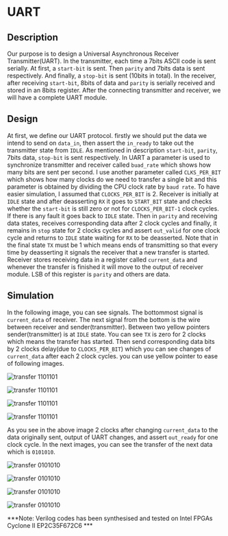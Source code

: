 # UART

## Description

Our purpose is to design a Universal Asynchronous Receiver Transmitter(UART).
In the transmitter, each time a 7bits ASCII code is sent serially. At first, a `start-bit` is sent. Then `parity` and 7bits data is sent respectively. And finally, a `stop-bit` is sent (10bits in total).
In the receiver, after receiving `start-bit`, 8bits of data and `parity` is serially received and stored in an 8bits register.
After the connecting transmitter and receiver, we will have a complete UART module.

## Design

At first, we define our UART protocol. firstly we should put the data we intend to send on `data_in`, then assert the `in_ready` to take out the transmitter state from `IDLE`. As mentioned in description `start-bit`, `parity`, 7bits data, `stop-bit` is sent respectively. 
In UART a parameter is used to synchronize transmitter and receiver called `buad_rate` which shows how many bits are sent per second. I use another parameter called `CLKS_PER_BIT` which shows how many clocks do we need to transfer a single bit and this parameter is obtained by dividing the CPU clock rate by `baud rate`. To have easier simulation, I assumed that `CLOCKS_PER_BIT` is 2. 
Receiver is initially at `IDLE` state and after deasserting `RX` it goes to `START_BIT` state and checks whether the `start-bit` is still zero or not for `CLOCKS_PER_BIT-1` clock cycles. If there is any fault it goes back to `IDLE` state. Then in `parity` and receiving data states, receives corresponding data after 2 clock cycles and finally, it remains in `stop` state for 2 clocks cycles and assert `out_valid` for one clock cycle and returns to `IDLE` state waiting for `RX` to be deasserted. Note that in the final state `TX` must be 1 which means ends of transmitting so that every time by deasserting it signals the receiver that a new transfer is started.
Receiver stores receiving data in a register called `current_data` and whenever the transfer is finished it will move to the output of receiver module. LSB of this register is `parity` and others are data. 

## Simulation

In the following image, you can see signals. The bottommost signal is `current_data` of receiver. The next signal from the bottom is the wire between receiver and sender(transmitter). Between two yellow pointers sender(transmitter) is at `IDLE` state. You can see `TX` is zero for 2 clocks which means the transfer has started. Then send corresponding data bits by 2 clocks delay(due to `CLOCKS_PER_BIT`) which you can see changes of `current_data` after each 2 clock cycles. you can use yellow pointer to ease of following images.

![transfer 1101101](https://github.com/sepehrMSP/digital-system-design-laboratory/tree/master/UART/images/uart1.JPG)

![transfer 1101101](https://github.com/sepehrMSP/digital-system-design-laboratory/tree/master/UART/images/uart2.JPG)

![transfer 1101101](https://github.com/sepehrMSP/digital-system-design-laboratory/tree/master/UART/images/uart3.JPG)

![transfer 1101101](https://github.com/sepehrMSP/digital-system-design-laboratory/tree/master/UART/images/uart4.JPG)

As you see in the above image 2 clocks after changing `current_data` to the data originally sent, output of UART changes, and assert `out_ready` for one clock cycle. In the next images, you can see the transfer of the next data which is `0101010`.

![transfer 0101010](https://github.com/sepehrMSP/digital-system-design-laboratory/tree/master/UART/images/uart5.JPG)

![transfer 0101010](https://github.com/sepehrMSP/digital-system-design-laboratory/tree/master/UART/images/uart6.JPG)

![transfer 0101010](https://github.com/sepehrMSP/digital-system-design-laboratory/tree/master/UART/images/uart7.JPG)

![transfer 0101010](https://github.com/sepehrMSP/digital-system-design-laboratory/tree/master/UART/images/uart8.JPG)

***Note: Verilog codes has been synthesised and tested on Intel FPGAs Cyclone II EP2C35F672C6 ***
